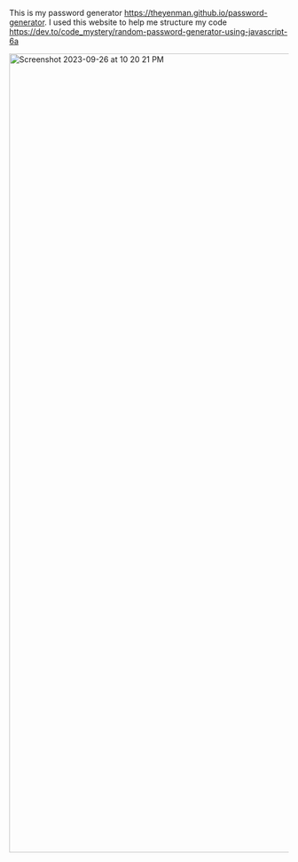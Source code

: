 This is my password generator
https://theyenman.github.io/password-generator.
I used this website to help me structure my code https://dev.to/code_mystery/random-password-generator-using-javascript-6a 

<img width="1440" alt="Screenshot 2023-09-26 at 10 20 21 PM" src="https://github.com/TheYenMan/password-generator/assets/142276720/af99f4e9-7c94-4972-9878-68be93b4b4f7">
